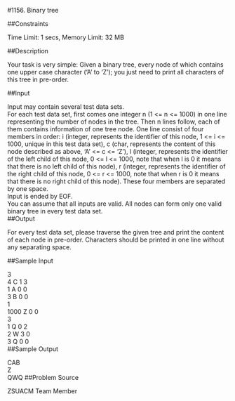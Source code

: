 #1156. Binary tree

##Constraints

Time Limit: 1 secs, Memory Limit: 32 MB

##Description

Your task is very simple: Given a binary tree, every node of which contains one upper case character (‘A’ to ‘Z’); you just need to print all characters of this tree in pre-order.

##Input

Input may contain several test data sets.  
      For each test data set, first comes one integer n (1 <= n <= 1000) in one line representing the number of nodes in the tree. Then n lines follow, each of them contains information of one tree node. One line consist of four members in order: i (integer, represents the identifier of this node, 1 <= i <= 1000, unique in this test data set), c (char, represents the content of this node described as above, ‘A’ <= c <= ‘Z’), l (integer, represents the identifier of the left child of this node, 0 <=  l <= 1000, note that when l is 0 it means that there is no left child of this node), r (integer, represents the identifier of the right child of this node, 0 <=  r <= 1000, note that when r is 0 it means that there is no right child of this node). These four members are separated by one space.  
      Input is ended by EOF.  
      You can assume that all inputs are valid. All nodes can form only one valid binary tree in every test data set.  
##Output

For every test data set, please traverse the given tree and print the content of each node in pre-order. Characters should be printed in one line without any separating space.

##Sample Input

3  
4 C 1 3  
1 A 0 0  
3 B 0 0  
1  
1000 Z 0 0  
3  
1 Q 0 2  
2 W 3 0  
3 Q 0 0  
##Sample Output

CAB  
Z  
QWQ
##Problem Source

ZSUACM Team Member